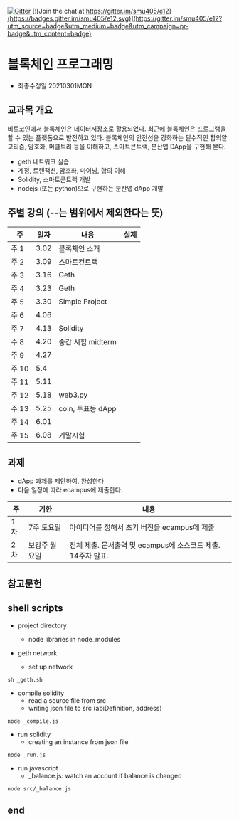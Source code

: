[![Gitter](https://badges.gitter.im/smu405e/2021.svg)](https://gitter.im/smu405e/2021?utm_source=badge&utm_medium=badge&utm_campaign=pr-badge) [![Join the chat at https://gitter.im/smu405/e12](https://badges.gitter.im/smu405/e12.svg)](https://gitter.im/smu405/e12?utm_source=badge&utm_medium=badge&utm_campaign=pr-badge&utm_content=badge)

# 블록체인 프로그래밍 

* 최종수정일 20210301MON

## 교과목 개요
비트코인에서 블록체인은 데이터저장소로 활용되었다. 최근에 블록체인은 프로그램을 할 수 있는 플랫폼으로 발전하고 있다. 블록체인의 안전성을 강화하는 필수적인
합의알고리즘, 암호화, 머클트리 등을 이해하고, 스마트콘트랙, 분산앱 DApp을 구현해 본다.
- geth 네트워크 실습
- 계정, 트랜잭션, 암호화, 마이닝, 합의 이해
- Solidity, 스마트콘트랙 개발
- nodejs (또는 python)으로 구현하는 분산앱 dApp 개발

## 주별 강의 (--는 범위에서 제외한다는 뜻)

주 | 일자 | 내용 | 실제
-----|-----|-----|-----
주 1 |  3.02 | 블록체인 소개
주 2 |  3.09 | 스마트컨트랙
주 3 |  3.16 | Geth
주 4 |  3.23 | Geth
주 5 |  3.30 | Simple Project
주 6 |  4.06 |
주 7 |  4.13 | Solidity
주 8 |  4.20 | 중간 시험 midterm 
주 9 |  4.27 |
주 10 |  5.4 |
주 11 |  5.11 |
주 12 |  5.18 | web3.py
주 13 |  5.25 | coin, 투표등 dApp
주 14 |  6.01 |
주 15 |  6.08 | 기말시험


## 과제
* dApp 과제를 제안하여, 완성한다
* 다음 일정에 따라 ecampus에 제출한다.

주 | 기한 | 내용
-----|-----|-----
1차 | 7주 토요일 | 아이디어를 정해서 초기 버전을 ecampus에 제출
2차 | 보강주 월요일 | 전체 제출. 문서출력 및 ecampus에 소스코드 제출. 14주차 발표.

## 참고문헌


## shell scripts

* project directory
    * node libraries in node_modules

* geth network
    * set up network
```
sh _geth.sh
```

* compile solidity
    * read a source file from src
    * writing json file to src (abiDefinition, address)
```
node _compile.js
```

* run solidity
    * creating an instance from json file
```
node _run.js
```
* run javascript
    * _balance.js: watch an account if balance is changed

```
node src/_balance.js
```

## end

